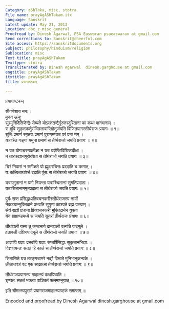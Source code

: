 ```yaml
---
Category: aShTaka, misc, stotra
File name: prayAgAShTakam.itx
Language: Sanskrit
Latest update: May 21, 2013
Location: doc_z_misc_general
Proofread by: Dinesh Agarwal, PSA Easwaran psaeaswaran at gmail.com
Send corrections to: Sanskrit@cheerful.com
Site access: https://sanskritdocuments.org
Subject: philosophy/hinduism/religion
Sublocation: misc
Text title: prayAgAShTakam
Texttype: stotra
Transliterated by: Dinesh Agarwal  dinesh.garghouse at gmail.com
engtitle: prayAgAShTakam
itxtitle: prayAgAShTakam
title: प्रयागाष्टकम्

---
```

  
 प्रयागाष्टकम्   
  
श्रीगणेशाय नमः ।  
मुनय ऊचुः  
सुरमुनिदितिजेन्द्रैः सेव्यते योऽस्ततन्द्रैर्गुरुतरदुरितानां का कथा मानवानाम् ।  
स भुवि सुकृतकर्तुर्वाञ्छितावाप्तिहेतुर्जयति विजितयागस्तीर्थराजः प्रयागः ॥ १॥    
श्रुतिः प्रमाणं स्मृतयः प्रमाणं पुराणमप्यत्र परं प्रमा णम् ।  
यत्रास्ति गङ्गा यमुना प्रमाणं स तीर्थराजो जयति प्रयागः ॥ २॥  
  
न यत्र योगाचरणप्रतीक्षा न यत्र यज्ञेष्टिविशिष्टदीक्षा ।  
न तारकज्ञानगुरोरपेक्षा स तीर्थराजो जयति प्रयागः ॥ ३॥  
  
चिरं निवासं न समीक्षते यो ह्युदारचित्तः प्रददाति च क्रमात् ।  
यः कल्पिताथांर्श्च ददाति पुंसः स तीर्थराजो जयति प्रयागः ॥ ४॥  
  
यत्राप्लुतानां न यमो नियन्ता यत्रास्थितानां सुगतिप्रदाता ।  
यत्राश्रितानाममृतप्रदाता स तीर्थराजो जयति प्रयागः  ॥ ५॥  
  
पुर्यः सप्त प्रसिद्धाःप्रतिवचनकरीस्तीर्थराजस्य नार्यो  
नैकटयान्मुक्तिदाने प्रभवति सुगुणा काश्यते ब्रह्म यस्याम् ।  
सेयं राज्ञी प्रधाना प्रियवचनकरी मुक्तिदानेन युक्ता  
येन ब्रह्माण्डमध्ये स जयति सुतरां तीर्थराजः प्रयागः ॥ ६॥  
  
तीर्थावली यस्य तु कण्ठभागे दानावली वल्गति पादमूले ।   
व्रतावली दक्षिणपादमूले स तीर्थराजो जयति प्रयागः ॥ ७॥  
  
आज्ञापि यज्ञाः प्रभवोपि यज्ञाः सप्तर्षिसिद्धाः सुकृतानभिज्ञाः ।  
विज्ञापयन्तः सततं हि काले स तीर्थराजो जयति प्रयागः ॥ ८॥  
  
सितासिते यत्र तरङ्गचामरे नद्यौ विभाते मुनिभानुकन्यके ।  
लीलातपत्रं वट एक साक्षात्स तीर्थराजो जयति प्रयागः ॥ ९॥  
  
तीर्थराजप्रयागस्य माहात्म्यं कथयिष्यति ।  
शृण्वतः सततं भक्त्या वाञ्छितं फलमाप्नुयात् ॥ १०॥  
  
इति श्रीमत्स्यपुराणे प्रयागराजमाहात्म्याष्टकं समाप्तम् ॥    
  
  
Encoded and proofread by Dinesh Agarwal  dinesh.garghouse at gmail.com  
  

